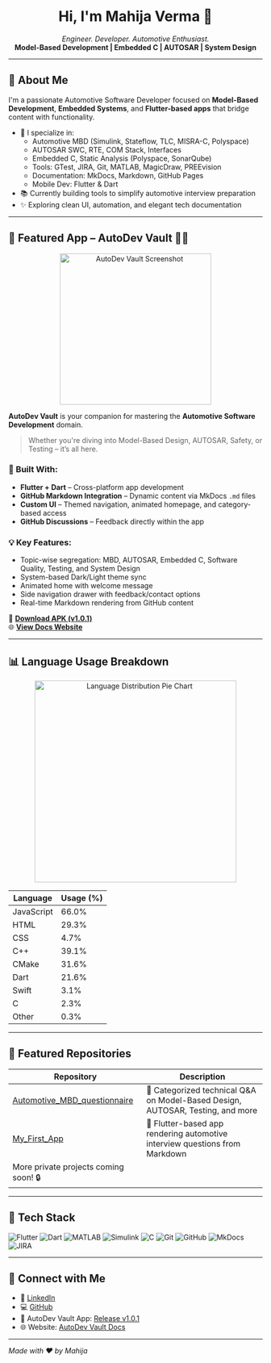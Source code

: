 <h1 align="center">Hi, I'm Mahija Verma 👋</h1>

<p align="center">
  <i>Engineer. Developer. Automotive Enthusiast.</i><br>
  <strong>Model-Based Development | Embedded C | AUTOSAR | System Design</strong>
</p>

---

## 🚀 About Me

I'm a passionate Automotive Software Developer focused on **Model-Based Development**, **Embedded Systems**, and **Flutter-based apps** that bridge content with functionality.

- 🔧 I specialize in:
  - Automotive MBD (Simulink, Stateflow, TLC, MISRA-C, Polyspace)
  - AUTOSAR SWC, RTE, COM Stack, Interfaces
  - Embedded C, Static Analysis (Polyspace, SonarQube)
  - Tools: GTest, JIRA, Git, MATLAB, MagicDraw, PREEvision
  - Documentation: MkDocs, Markdown, GitHub Pages
  - Mobile Dev: Flutter & Dart
- 📚 Currently building tools to simplify automotive interview preparation
- ✨ Exploring clean UI, automation, and elegant tech documentation

---

## 📱 Featured App – AutoDev Vault 🚗🤖

<p align="center">
  <img src="https://github.com/Mahija07/Automotive_MBD_questionnaire/releases/download/v1.0.1/App.jpg" width="300" alt="AutoDev Vault Screenshot" />
</p>

**AutoDev Vault** is your companion for mastering the **Automotive Software Development** domain.

> Whether you're diving into Model-Based Design, AUTOSAR, Safety, or Testing – it’s all here.

### 🔧 Built With:
- **Flutter + Dart** – Cross-platform app development
- **GitHub Markdown Integration** – Dynamic content via MkDocs `.md` files
- **Custom UI** – Themed navigation, animated homepage, and category-based access
- **GitHub Discussions** – Feedback directly within the app

### 💡 Key Features:
- Topic-wise segregation: MBD, AUTOSAR, Embedded C, Software Quality, Testing, and System Design
- System-based Dark/Light theme sync
- Animated home with welcome message
- Side navigation drawer with feedback/contact options
- Real-time Markdown rendering from GitHub content

📲 **[Download APK (v1.0.1)](https://github.com/Mahija07/Automotive_MBD_questionnaire/releases/tag/v1.0.1)**  
🌐 **[View Docs Website](https://mahija07.github.io/Automotive_MBD_questionnaire/)**

---

## 📊 Language Usage Breakdown

<p align="center">
  <img src="https://raw.githubusercontent.com/Mahija07/Automotive_MBD_questionnaire/main/assets/language_distribution_pie_chart.png" width="400" alt="Language Distribution Pie Chart"/>
</p>

| Language    | Usage (%) |
|-------------|-----------|
| JavaScript  | 66.0%     |
| HTML        | 29.3%     |
| CSS         | 4.7%      |
| C++         | 39.1%     |
| CMake       | 31.6%     |
| Dart        | 21.6%     |
| Swift       | 3.1%      |
| C           | 2.3%      |
| Other       | 0.3%      |

---

## 📂 Featured Repositories

| Repository | Description |
|-----------|-------------|
| [Automotive_MBD_questionnaire](https://github.com/Mahija07/Automotive_MBD_questionnaire) | 📘 Categorized technical Q&A on Model-Based Design, AUTOSAR, Testing, and more |
| [My_First_App](https://github.com/Mahija07/My_First_App) | 📱 Flutter-based app rendering automotive interview questions from Markdown |
| More private projects coming soon! 🔒 |

---

## 💼 Tech Stack

![Flutter](https://img.shields.io/badge/-Flutter-02569B?style=for-the-badge&logo=flutter&logoColor=white)
![Dart](https://img.shields.io/badge/-Dart-0175C2?style=for-the-badge&logo=dart&logoColor=white)
![MATLAB](https://img.shields.io/badge/-MATLAB-ff6f00?style=for-the-badge&logo=mathworks&logoColor=white)
![Simulink](https://img.shields.io/badge/-Simulink-0076A8?style=for-the-badge&logo=mathworks&logoColor=white)
![C](https://img.shields.io/badge/-Embedded%20C-00599C?style=for-the-badge&logo=c&logoColor=white)
![Git](https://img.shields.io/badge/-Git-F05032?style=for-the-badge&logo=git&logoColor=white)
![GitHub](https://img.shields.io/badge/-GitHub-181717?style=for-the-badge&logo=github&logoColor=white)
![MkDocs](https://img.shields.io/badge/-MkDocs-000000?style=for-the-badge&logo=read-the-docs&logoColor=white)
![JIRA](https://img.shields.io/badge/-JIRA-0052CC?style=for-the-badge&logo=jira&logoColor=white)

---

## 🔗 Connect with Me

- 💼 [LinkedIn](https://www.linkedin.com/in/mahija-verma)
- 💻 [GitHub](https://github.com/Mahija07)
- 📱 AutoDev Vault App: [Release v1.0.1](https://github.com/Mahija07/Automotive_MBD_questionnaire/releases/tag/v1.0.1)
- 🌐 Website: [AutoDev Vault Docs](https://mahija07.github.io/Automotive_MBD_questionnaire/)

---

*Made with ❤️ by Mahija*
